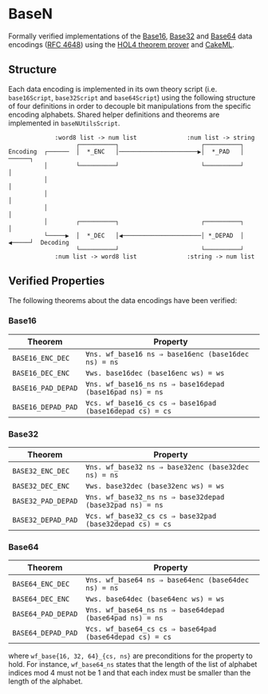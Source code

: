 # BaseN
Formally verified implementations of the [Base16](https://datatracker.ietf.org/doc/html/rfc4648#section-8), [Base32](https://datatracker.ietf.org/doc/html/rfc4648#section-6) and [Base64](https://datatracker.ietf.org/doc/html/rfc4648#section-4) data encodings ([RFC 4648](https://datatracker.ietf.org/doc/rfc4648/)) using the [HOL4 theorem prover](https://hol-theorem-prover.org/) and [CakeML](https://cakeml.org).

## Structure
Each data encoding is implemented in its own theory script (i.e. `base16Script`, `base32Script` and `base64Script`) using the following structure of four definitions in order to decouple bit manipulations from the specific encoding alphabets. Shared helper definitions and theorems are implemented in `baseNUtilsScript`.

                 :word8 list -> num list              :num list -> string
                       ┌──────────┐                       ┌──────────┐
    Encoding  ┌──────  │  *_ENC   │──────────────────────▶│  *_PAD   │  ──────┐
              │        └──────────┘                       └──────────┘        │
              │                                                               │
              │                                                               │
              │                                                               │
              │        ┌──────────┐                       ┌──────────┐        │
              └─────▶  │  *_DEC   │◀──────────────────────│ *_DEPAD  │  ◀─────┘  Decoding
                       └──────────┘                       └──────────┘
                 :num list -> word8 list              :string -> num list

## Verified Properties
The following theorems about the data encodings have been verified:

### Base16

| Theorem              | Property                                                 |
| -------------------- | -------------------------------------------------------- |
| `BASE16_ENC_DEC`     | `∀ns. wf_base16 ns ⇒ base16enc (base16dec ns) = ns`      |
| `BASE16_DEC_ENC`     | `∀ws. base16dec (base16enc ws) = ws`                     |
| `BASE16_PAD_DEPAD`   | `∀ns. wf_base16_ns ns ⇒ base16depad (base16pad ns) = ns` |
| `BASE16_DEPAD_PAD`   | `∀cs. wf_base16_cs cs ⇒ base16pad (base16depad cs) = cs` |

### Base32

| Theorem              | Property                                                 |
| -------------------- | -------------------------------------------------------- |
| `BASE32_ENC_DEC`     | `∀ns. wf_base32 ns ⇒ base32enc (base32dec ns) = ns`      |
| `BASE32_DEC_ENC`     | `∀ws. base32dec (base32enc ws) = ws`                     |
| `BASE32_PAD_DEPAD`   | `∀ns. wf_base32_ns ns ⇒ base32depad (base32pad ns) = ns` |
| `BASE32_DEPAD_PAD`   | `∀cs. wf_base32_cs cs ⇒ base32pad (base32depad cs) = cs` |

### Base64

| Theorem              | Property                                                 |
| -------------------- | -------------------------------------------------------- |
| `BASE64_ENC_DEC`     | `∀ns. wf_base64 ns ⇒ base64enc (base64dec ns) = ns`      |
| `BASE64_DEC_ENC`     | `∀ws. base64dec (base64enc ws) = ws`                     |
| `BASE64_PAD_DEPAD`   | `∀ns. wf_base64_ns ns ⇒ base64depad (base64pad ns) = ns` |
| `BASE64_DEPAD_PAD`   | `∀cs. wf_base64_cs cs ⇒ base64pad (base64depad cs) = cs` |

where `wf_base{16, 32, 64}_{cs, ns}` are preconditions for the property to hold. For instance, `wf_base64_ns` states that the length of the list of alphabet indices mod 4 must not be 1 and that each index must be smaller than the length of the alphabet.